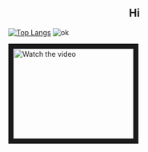 <h2 align="center">Hi</h2>


[![Top Langs](https://github-readme-stats-eight-lac-66.vercel.app/api/top-langs/?username=Punuy&theme=dark)](https://www.youtube.com/watch?v=dQw4w9WgXcQ)
![ok](https://media.discordapp.net/attachments/972801882764492830/1081533846983544883/image.png)

<a href="http://www.youtube.com/watch?feature=player_embedded&v=WnXwcvCVX8k" target="_blank">
 <img src="http://img.youtube.com/vi/WnXwcvCVX8k/mqdefault.jpg" alt="Watch the video" width="240" height="180" border="10" />
</a>
